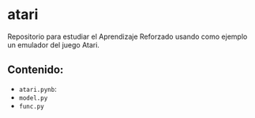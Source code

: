 # atari
Repositorio para estudiar el Aprendizaje Reforzado usando como ejemplo un emulador del juego Atari.

## Contenido:

- `atari.pynb`: 
- `model.py`
- `func.py`

